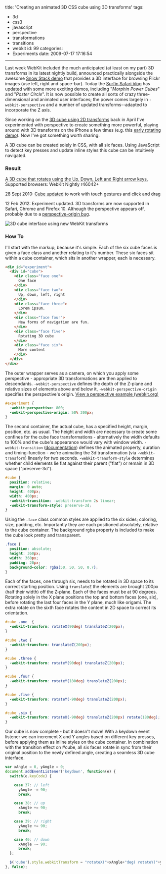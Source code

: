 title: 'Creating an animated 3D CSS cube using 3D transforms'
tags:
  - 3d
  - css3
  - javascript
  - perspective
  - transformations
  - transitions
  - webkit
id: 99
categories:
  - Experiments
date: 2009-07-17 17:16:54
---

Last week WebKit included the much anticipated (at least on my part) 3D transforms in its latest nightly build, announced practically alongside the awesome [Snow Stack demo](http://www.satine.org/research/webkit/snowleopard/snowstack.html) that provides a 3D interface for browsing Flickr images (use left, right and space-bar). Today the [Surfin Safari blog](http://webkit.org/blog/386/3d-transforms/) has updated with some more exciting demos, including "_Morphin Power Cubes_" and "_Poster Circle_". It is now possible to create all sorts of crazy three-dimensional and animated user interfaces; the power comes largely in `-webkit-perspective` and a number of updated transforms--adapted to incorporate the Z axis.

Since working on the [3D cube using 2D transforms](/2009-04/3d-cube-using-css-transformations/) back in April I've experimented with perspective to create something more powerful, playing around with 3D transforms on the iPhone a few times (e.g. this [early rotating demo](/experiments/perspective/)). Now I've got something worth sharing.

A 3D cube can be created solely in CSS, with all six faces. Using JavaScript to detect key presses and update inline styles this cube can be intuitively navigated.

### Result

[A 3D cube that rotates using the Up, Down, Left and Right arrow keys.](/experiments/cube-3d/)
Supported browsers: WebKit Nightly r46042+

<time datetime="2010-09-28">28 Sept 2010</time>: [Cube updated](http://www.paulrhayes.com/2010-09/3d-css-cube-ii-touch-gestures-click-and-drag/) to work with touch gestures and click and drag</a>

<time datetime="2012-02-12">12 Feb 2012</time>: Experiment updated. 3D transforms are now supported in Safari, Chrome and Firefox 10\. Although the perspective appears off, probably due to a [perspective-origin bug](https://bugzilla.mozilla.org/show_bug.cgi?id=726397).

![3D cube interface using new WebKit transforms](http://host.trivialbeing.org/up/fofr-online-20090717-3d-cube.jpg)

### How To

I'll start with the markup, because it's simple. Each of the six cube faces is given a face class and another relating to it's number. These six faces sit within a cube container, which sits in another wrapper, each is necessary.

```html
<div id="experiment">
  <div id="cube">
    <div class="face one">
      One face
    </div>
    <div class="face two">
      Up, down, left, right
    </div>
    <div class="face three">
      Lorem ipsum.
    </div>
    <div class="face four">
      New forms of navigation are fun.
    </div>
    <div class="face five">
      Rotating 3D cube
    </div>
    <div class="face six">
      More content
    </div>
  </div>
</div>
```

The outer wrapper serves as a camera, on which you apply some perspective - appropriate 3D transformations are then applied to descendants. `-webkit-perspective` defines the depth of the Z-plane and relative sizes of elements above and below it, `-webkit-perspective-origin` specifies the perspective's origin. [View a perspective example (webkit.org)](http://webkit.org/blog-files/3d-transforms/perspective-by-example.html)

```css
#experiment {
  -webkit-perspective: 800;
  -webkit-perspective-origin: 50% 200px;
}
```

The second container, the actual cube, has a specified height, margin, position, etc. as usual. The height and width are necessary to create some confines for the cube face transformations - alternatively the width defaults to 100% and the cube's appearance would vary with window width. `-webkit-transition` ([documentation](http://www.w3.org/TR/css3-transitions/)) defines the animated property, duration and timing-function - we're animating the 3d transformation (via `-webkit-transform`) linearly for two seconds. `-webkit-transform-style` determines whether child elements lie flat against their parent ("flat") or remain in 3D space ("preserve-3d").

```css
#cube {
  position: relative;
  margin: 0 auto;
  height: 400px;
  width: 400px;
  -webkit-transition: -webkit-transform 2s linear;
  -webkit-transform-style: preserve-3d;
}
```

Using the `.face` class common styles are applied to the six sides; coloring, size, padding, etc. Importantly they are each positioned absolutely, relative to the cube container. The background rgba property is included to make the cube look pretty and transparent.

```css
.face {
  position: absolute;
  height: 360px;
  width: 360px;
  padding: 20px;
  background-color: rgba(50, 50, 50, 0.7);
}
```

Each of the faces, one through six, needs to be rotated in 3D space to its correct starting position. Using `translateZ` the elements are brought 200px (half their width) off the Z-plane. Each of the faces must be at 90 degrees. Rotating solely in the X plane positions the top and bottom faces (one, six), before rotating the last four faces in the Y plane, much like origami. The extra rotate on the sixth face rotates the content in 2D space to correct its orientation.

```css
#cube .one  {
  -webkit-transform: rotateX(90deg) translateZ(200px);
}

#cube .two {
  -webkit-transform: translateZ(200px);
}

#cube .three {
  -webkit-transform: rotateY(90deg) translateZ(200px);
}

#cube .four {
  -webkit-transform: rotateY(180deg) translateZ(200px);
}

#cube .five {
  -webkit-transform: rotateY(-90deg) translateZ(200px);
}

#cube .six {
  -webkit-transform: rotateX(-90deg) translateZ(200px) rotate(180deg);
}
```

Our cube is now complete - but it doesn't move! With a keydown event listener we can increment X and Y angles based on different key presses, before applying them as inline styles on the cube container. In combination with the transition effect on #cube, all six faces rotate in sync from their original position to the newly defined angle, creating a seamless 3D cube interface.

```js
var xAngle = 0, yAngle = 0;
document.addEventListener('keydown', function(e) {
  switch(e.keyCode) {

    case 37: // left
      yAngle -= 90;
      break;

    case 38: // up
      xAngle += 90;
      break;

    case 39: // right
      yAngle += 90;
      break;

    case 40: // down
      xAngle -= 90;
      break;
  };

  $('cube').style.webkitTransform = "rotateX("+xAngle+"deg) rotateY("+yAngle+"deg)";
}, false);
```
